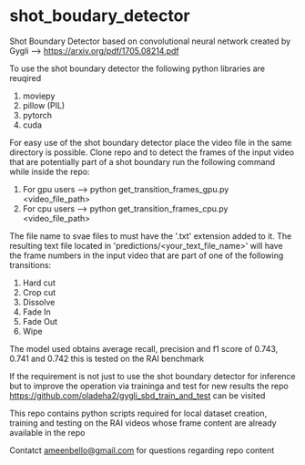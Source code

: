 # shot_boudary_detector

Shot Boundary Detector based on convolutional neural network created by Gygli --> https://arxiv.org/pdf/1705.08214.pdf

To use the shot boundary detector the following python libraries are reuqired
1. moviepy
2. pillow (PIL)
3. pytorch
4. cuda 

For easy use of the shot boundary detector place the video file in the same directory is possible. 
Clone repo and to detect the frames of the input video that are potentially part of a shot boundary run the following command while inside the repo:

1. For gpu users  --> python get_transition_frames_gpu.py <video_file_path> <name of text file to save predictions>
1. For cpu users --> python get_transition_frames_cpu.py <video_file_path> <name of text file to save predictions>

The file name to svae files to must have the '.txt' extension added to it. The resulting text file located in 'predictions/<your_text_file_name>' will have the frame numbers in the input video that are part of one of the following transitions:
1. Hard cut
2. Crop cut
3. Dissolve
4. Fade In
5. Fade Out
6. Wipe 

The model used obtains average recall, precision and f1 score of 0.743, 0.741 and 0.742 this is tested on the RAI benchmark

If the requirement is not just to use the shot boundary detector for inference but to improve the operation via traininga and test for new results the repo https://github.com/oladeha2/gygli_sbd_train_and_test can be visited 

This repo contains python scripts required for local dataset creation, training and testing on the RAI videos whose frame content are already available in the repo

Contatct ameenbello@gmail.com for questions regarding repo content
